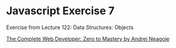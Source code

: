 # Javascript Exercise 7
Exercise from Lecture 122: Data Structures: Objects

[The Complete Web Developer: Zero to Mastery by Andrei Neagoie](https://www.udemy.com/the-complete-web-developer-in-2018/)
